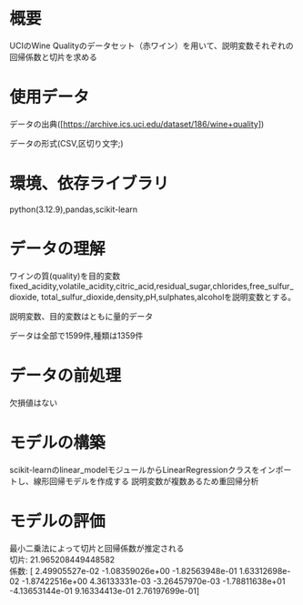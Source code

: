 
# 概要
UCIのWine Qualityのデータセット（赤ワイン）を用いて、説明変数それぞれの回帰係数と切片を求める

# 使用データ

データの出典([https://archive.ics.uci.edu/dataset/186/wine+quality])

データの形式(CSV,区切り文字;)

# 環境、依存ライブラリ
python(3.12.9),pandas,scikit-learn

# データの理解
ワインの質(quality)を目的変数fixed_acidity,volatile_acidity,citric_acid,residual_sugar,chlorides,free_sulfur_dioxide,
total_sulfur_dioxide,density,pH,sulphates,alcoholを説明変数とする。

説明変数、目的変数はともに量的データ

データは全部で1599件,種類は1359件

# データの前処理
欠損値はない

# モデルの構築
scikit-learnのlinear_modelモジュールからLinearRegressionクラスをインポートし、線形回帰モデルを作成する
説明変数が複数あるため重回帰分析

# モデルの評価
最小二乗法によって切片と回帰係数が推定される  
切片: 21.965208449448582  
係数: [ 2.49905527e-02 -1.08359026e+00 -1.82563948e-01  1.63312698e-02
 -1.87422516e+00  4.36133331e-03 -3.26457970e-03 -1.78811638e+01       
 -4.13653144e-01  9.16334413e-01  2.76197699e-01]
 




